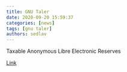 ```yaml
---
title: GNU Taler
date: 2020-09-20 15:59:37
categories: [news]
tags: [gnu taler]
authors: sedlav
---
```


Taxable Anonymous Libre Electronic Reserves

[Link](https://taler.net/en/news/2020-09.html)
